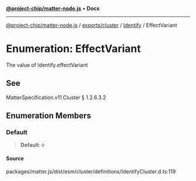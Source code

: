 [**@project-chip/matter-node.js**](../../../../../README.md) • **Docs**

***

[@project-chip/matter-node.js](../../../../../modules.md) / [exports/cluster](../../../README.md) / [Identify](../README.md) / EffectVariant

# Enumeration: EffectVariant

The value of Identify.effectVariant

## See

MatterSpecification.v11.Cluster § 1.2.6.3.2

## Enumeration Members

### Default

> **Default**: `0`

#### Source

packages/matter.js/dist/esm/cluster/definitions/IdentifyCluster.d.ts:119
